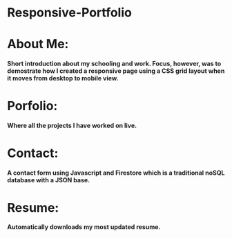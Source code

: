 # Responsive-Portfolio
# About Me: 
#### Short introduction about my schooling and work. Focus, however, was to demostrate how I created a responsive page using a CSS grid layout when it moves from desktop to mobile view. 
#
#
# Porfolio: 
#### Where all the projects I have worked on live.  
#
#
# Contact: 
#### A contact form using Javascript and Firestore which is a traditional noSQL database with a JSON base.
#
#
# Resume: 
#### Automatically downloads my most updated resume. 


